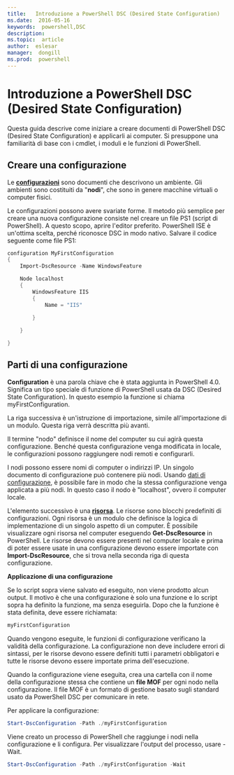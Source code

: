 ```yaml
---
title:   Introduzione a PowerShell DSC (Desired State Configuration) 
ms.date:  2016-05-16
keywords:  powershell,DSC
description:  
ms.topic:  article
author:  eslesar
manager:  dongill
ms.prod:  powershell
---
```


# Introduzione a PowerShell DSC (Desired State Configuration) #

Questa guida descrive come iniziare a creare documenti di PowerShell DSC (Desired State Configuration) e applicarli ai computer. Si presuppone una familiarità di base con i cmdlet, i moduli e le funzioni di PowerShell. 


## Creare una configurazione ##

Le [**configurazioni**](https://msdn.microsoft.com/en-us/powershell/dsc/configurations) sono documenti che descrivono un ambiente. Gli ambienti sono costituiti da "**nodi**", che sono in genere macchine virtuali o computer fisici. 

Le configurazioni possono avere svariate forme. Il metodo più semplice per creare una nuova configurazione consiste nel creare un file PS1 (script di PowerShell). A questo scopo, aprire l'editor preferito. PowerShell ISE è un'ottima scelta, perché riconosce DSC in modo nativo. Salvare il codice seguente come file PS1:

```powershell
configuration MyFirstConfiguration
{
    Import-DscResource -Name WindowsFeature

    Node localhost
    {
        WindowsFeature IIS
        {
            Name = "IIS"

        }
        
    }

}
```
## Parti di una configurazione ##
**Configuration** è una parola chiave che è stata aggiunta in PowerShell 4.0. Significa un tipo speciale di funzione di PowerShell usata da DSC (Desired State Configuration). In questo esempio la funzione si chiama myFirstConfiguration. 

La riga successiva è un'istruzione di importazione, simile all'importazione di un modulo. Questa riga verrà descritta più avanti.

Il termine "nodo" definisce il nome del computer su cui agirà questa configurazione. Benché questa configurazione venga modificata in locale, le configurazioni possono raggiungere nodi remoti e configurarli. 

I nodi possono essere nomi di computer o indirizzi IP. Un singolo documento di configurazione può contenere più nodi. Usando [dati di configurazione](https://msdn.microsoft.com/en-us/powershell/dsc/configdata), è possibile fare in modo che la stessa configurazione venga applicata a più nodi. In questo caso il nodo è "localhost", ovvero il computer locale. 

L'elemento successivo è una [**risorsa**](https://msdn.microsoft.com/en-us/powershell/dsc/resources). Le risorse sono blocchi predefiniti di configurazioni. Ogni risorsa è un modulo che definisce la logica di implementazione di un singolo aspetto di un computer. È possibile visualizzare ogni risorsa nel computer eseguendo **Get-DscResource** in PowerShell. Le risorse devono essere presenti nel computer locale e prima di poter essere usate in una configurazione devono essere importate con **Import-DscResource**, che si trova nella seconda riga di questa configurazione. 

**Applicazione di una configurazione**

Se lo script sopra viene salvato ed eseguito, non viene prodotto alcun output. Il motivo è che una configurazione è solo una funzione e lo script sopra ha definito la funzione, ma senza eseguirla. Dopo che la funzione è stata definita, deve essere richiamata:
```powershell
myFirstConfiguration
```

Quando vengono eseguite, le funzioni di configurazione verificano la validità della configurazione. La configurazione non deve includere errori di sintassi, per le risorse devono essere definiti tutti i parametri obbligatori e tutte le risorse devono essere importate prima dell'esecuzione.

Quando la configurazione viene eseguita, crea una cartella con il nome della configurazione stessa che contiene un **file MOF** per ogni nodo nella configurazione. Il file MOF è un formato di gestione basato sugli standard usato da PowerShell DSC per comunicare in rete.

Per applicare la configurazione:
```powershell
Start-DscConfiguration -Path ./myFirstConfiguration
```
Viene creato un processo di PowerShell che raggiunge i nodi nella configurazione e li configura. Per visualizzare l'output del processo, usare -Wait. 
```powershell
Start-DscConfiguration -Path ./myFirstConfiguration -Wait
```



<!--HONumber=May16_HO3-->


